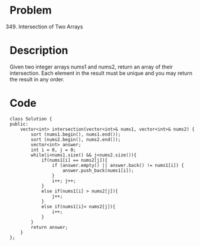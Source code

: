 # Problem
349. Intersection of Two Arrays

# Description
Given two integer arrays nums1 and nums2, return an array of their intersection. Each element in the result must be unique and you may return the result in any order.

 

 
# Code
```
class Solution {
public:
    vector<int> intersection(vector<int>& nums1, vector<int>& nums2) {
        sort (nums1.begin(), nums1.end());
        sort (nums2.begin(), nums2.end());
        vector<int> answer;
        int i = 0, j = 0;
        while(i<nums1.size() && j<nums2.size()){
            if(nums1[i] == nums2[j]){
                if (answer.empty() || answer.back() != nums1[i]) {
                    answer.push_back(nums1[i]);
                }
                i++; j++;
            }
            else if(nums1[i] > nums2[j]){
                j++;
            }
            else if(nums1[i]< nums2[j]){
                i++;
            }
        }
        return answer;
    }
};

```
